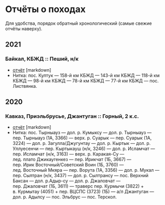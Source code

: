 # Отчёты о походах

Для удобства, порядок обратный хронологический (самые свежие отчёты наверху).

## 2021

### Байкал, КБЖД :: Пеший, н/к

- [отчёт](https://github.com/dichlofos/baikal-2021/blob/main/report_baikal_2021.md) [markdown]
- Нитка: пос. Култук — 158-й км КБЖД — 143-й км КБЖД — 118-й км КБЖД — 98-й км КБЖД — 78-й км КБЖД — 77-й км КБЖД — пос. Листвянка.

## 2020

### Кавказ, Приэльбрусье, Джантуган :: Горный, 2 к.с.

-  [отчёт](https://github.com/dichlofos/dzhantugan-2020/blob/master/report_dzhantugan_2020.md) [markdown]
- Нитка: пос. Тырныауз — дол. р. Кумыксу — дол. р. Тырныауз —
пер. Тырныауз (1А, 3366) — верх. р. Суарык — пер. Суарык (1A, 3224) —
дол. р. Загулла/Джугунтау — дол. р. Кыртык — дол. р. Уллуесенчи — пер. Кыртыкауш (н/к, 3246) —
дол. р. Исламчат — пер. Исламчат (н/к, 3163) —
верх. р. Каракая-Су — лед. плато Джикаугенкез — пер. Ирикчат (1Б, 3667) —
пер. Ирик Восточный/Советский Воин (1Б, 3760) — лед. Восточный Мкяра — пер. Ворута (1А, 3356) —
дол. р. Мукал — пер. Сылтран (н/к, 3437) — дол. р. Сылтрансу — пос. Верхний Баксан —
дол. р.Адыр-су — дол. р. Джаловчат — пер. Джаловчат (1Б, 3611) —
траверс пер. Курмычи (3822) + в. Курмытау (4051) + пер. ВЦСПС (3723) (1Б) —
а/л Джантуган — дол. р. Адылсу — пос. Эльбрус — пос. Терскол.
